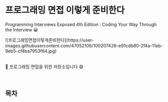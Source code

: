 # 프로그래밍 면접 이렇게 준비한다

Programming Interviews Exposed 4th Edition : Coding Your Way Through the Interview 😀 

<div>
    ![프로그래밍면접이렇게준비한다](https://user-images.githubusercontent.com/47052106/100207426-e91cdb80-2f4a-11eb-9eb5-cf4ba7953f64.jpg)
</div>

<br>

:book: 프로그래밍 면접을 위한 저장소입니다 :smile:

<br>

## 목차
